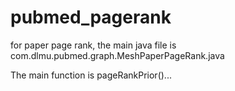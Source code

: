 pubmed_pagerank
===============
for paper page rank, the main java file is com.dlmu.pubmed.graph.MeshPaperPageRank.java

 The main function is pageRankPrior()...